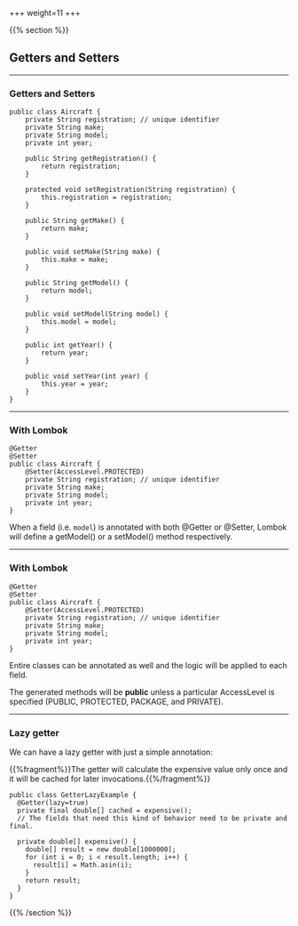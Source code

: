 +++
weight=11
+++

{{% section %}}

## Getters and Setters

---

### Getters and Setters


```java{|7-37|11-13}
public class Aircraft {
    private String registration; // unique identifier
    private String make;
    private String model;
    private int year;

    public String getRegistration() {
        return registration;
    }

    protected void setRegistration(String registration) {
        this.registration = registration;
    }

    public String getMake() {
        return make;
    }

    public void setMake(String make) {
        this.make = make;
    }

    public String getModel() {
        return model;
    }

    public void setModel(String model) {
        this.model = model;
    }

    public int getYear() {
        return year;
    }

    public void setYear(int year) {
        this.year = year;
    }
}
```

---

### With Lombok

```java{}
@Getter
@Setter
public class Aircraft {
    @Setter(AccessLevel.PROTECTED)
    private String registration; // unique identifier
    private String make;
    private String model;
    private int year;
}
```

When a field (i.e. `model`) is annotated with both @Getter or @Setter, Lombok will define a getModel() or a setModel() method respectively.

---

### With Lombok

```java{1-2|4-5}
@Getter
@Setter
public class Aircraft {
    @Setter(AccessLevel.PROTECTED)
    private String registration; // unique identifier
    private String make;
    private String model;
    private int year;
}
```

Entire classes can be annotated as well and the logic will be applied to each field.

The generated methods will be **public** unless a particular AccessLevel is specified (PUBLIC, PROTECTED, PACKAGE, and PRIVATE).

---

### Lazy getter

We can have a lazy getter with just a simple annotation:

{{%fragment%}}The getter will calculate the expensive value only once and it will be cached for later invocations.{{%/fragment%}}

```java{|2-3}
public class GetterLazyExample {
  @Getter(lazy=true)
  private final double[] cached = expensive();
  // The fields that need this kind of behavior need to be private and final.
  
  private double[] expensive() {
    double[] result = new double[1000000];
    for (int i = 0; i < result.length; i++) {
      result[i] = Math.asin(i);
    }
    return result;
  }
}
```

{{% /section %}}